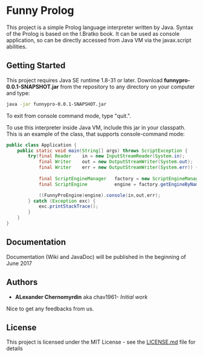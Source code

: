 ﻿# Funny Prolog

This project is a simple Prolog language interpreter written by Java. Syntax of the Prolog is based on the I.Bratko book. 
It can be used as console application, so can be directly accessed from Java VM via the javax.script abilities.

## Getting Started

This project requires Java SE runtime 1.8-31 or later. Download **funnypro-0.0.1-SNAPSHOT.jar** from the repository to any directory on your computer and type:

````sh
java -jar funnypro-0.0.1-SNAPSHOT.jar
````

To exit from console command mode, type "quit.".

To use this interpreter inside Java VM, include this jar in your classpath. This is an example of the class, that supports console-command mode:

````java
public class Application {
	public static void main(String[] args) throws ScriptException {
		try(final Reader	in = new InputStreamReader(System.in);
			final Writer	out = new OutputStreamWriter(System.out); 
			final Writer	err = new OutputStreamWriter(System.err)) {
			
 			final ScriptEngineManager 	factory = new ScriptEngineManager();
			final ScriptEngine 			engine = factory.getEngineByName("FunnyProlog");

 			((FunnyProEngine)engine).console(in,out,err);
		} catch (Exception exc) {
			exc.printStackTrace();
		}
	}
}
````

## Documentation

Documentation (Wiki and JavaDoc) will be published in the beginning of June 2017

## Authors

* **ALexander Chernomyrdin** aka chav1961- *Initial work*

Nice to get any feedbacks from us.

## License

This project is licensed under the MIT License - see the [LICENSE.md](LICENSE.md) file for details

